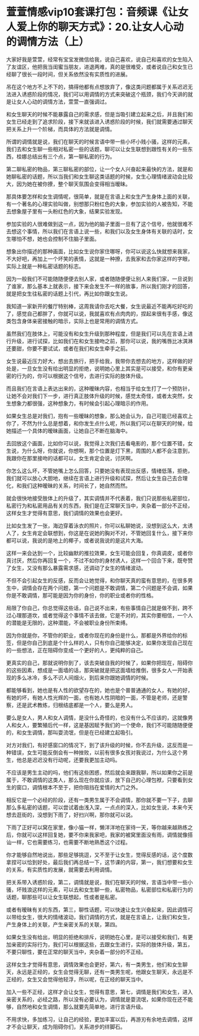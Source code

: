 # 萱萱情感vip10套课打包：音频课《让女人爱上你的聊天方式》：20.让女人心动的调情方法（上）

大家好我是萱萱，经常有宝宝发微信给我，说自己喜欢，说自己和喜欢的女生陷入了友谊区，他把我当闺蜜当朋友，进退两难，真的是很难受，或者说自己和女生已经聊了很长一段时间，但关系依然没有实质性的进展。

吊在这个地方不上不下的，搞得他都有点想放弃了，像这类问题都属于关系迟迟无法进入诱惑阶段的情况，我们可以用调情的方式来突破这个瓶颈，我们今天讲的就是让女人心动的调情方法，萱萱一直强调过。

和女生聊天的时候不能暴露自己的需求感，但是当吸引建立起来之后，并且我们和女生已经走到了追求阶段，接下来就该进入诱惑阶段的时候，我们就需要通过聊天把关系上升一个阶梯，而具体的方法就是调情。

所谓的调情就是说，我们在聊天的时候言语中带一些小坏小贱小骚，这样的元素，我们去和女生聊一些相对私密一些的话题，聊可以让女生联想到跟性有关的一些东西，桂娜总结出有三个点，第一聊私密的行为。

第二聊私密的物品，第三聊私密的部位，让一个女人兴奋起来最快的方法，就是和她聊私密的话题，所以当我们和女生聊这类话题的时候，女生心理情绪波动会比较大，因为她在被你撩，整个聊天氛围会变得相当暧昧。

那具体要怎样和女生调情呢，很简单，就是在言语上和女生产生身体上面的关联，有一个著名的心理实验叫做，别想那只粉红色的大象，参加实验的人被告知，不能去想象屋子里有一头粉红色的大象，结果实验发现。

参加实验的人很难做到这一点，因为他的脑子里面一旦有了这个信号，他就很难不去想这个事情，所以我们在言语上说一些，和我们以及女生身体有关联的话时，女生哪怕不想，她也会控制不住脑子里面。

想象出你描述的那种画面，比如女生说你家住哪呀，你可以说这么快就想来我家，不大好吧，再加上一个坏笑的表情，这就是一种撩，去我家和去你家这样的字眼，实际上就是一种私密话题的标志。

因为一般我们不可能随随便便去别人家，或者随随便便让别人来我们家，一旦说到了谁家，那么基本上就表示，接下来会发生不一样的故事，所以我们刚才的回答，就是把女生往私密的话题上引代，再比如你跟女生说。

我知道一家新开的餐厅特别棒，这周我请你去吃大餐，女生说最近不能再吃好吃的了，感觉自己都胖了，你就可以说，我就喜欢有点肉肉的，捏起来很有手感，像这类包含身体亲密接触的暗示，实际上也是常用的调情方式。

虽然我们在肢体上，可能没有和女生升级到那种程度，但是我们可以先在言语上进行升级，进行试探，比如我们在和女生接吻之前，那你可以说，我的嘴唇比冰淇淋还要甜，你要不要试试，或者在我们和女生牵手之前。

女生说最近压力好大，想出去旅行，把手给我，我带你去想去的地方，这样做的好处是，一旦女生没有给出明显的拒绝，说明她心里上其实是可以接受，和你有更亲密的行为的，你可以根据这个信号，去进行实际的肢体升级。

而且我们在言语上表达出来的，这种暧昧内容，也相当于给女生打了一个预防针，让她不会对我们下一步，进行真正肢体升级的时候，感觉太奇怪，或者太突然，女生想象力都很强，这种想象力，有时候会引起心理暗示的作用。

如果女生总是对我们，抱有一些暧昧的想象，那么她会认为，自己可能已经喜欢上你了，不然为什么总是想着，和你发生点什么呢，所以我们可以在聊天的时候，给她描述一个具体的暧昧画面，让她自己不断在脑海中。

去回放这个画面，比如你可以说，我觉得上次我们去看电影的，那个位置不错，女生说，为什么呀，你就说，你想啊，那个位置是灯下黑，周围的人都不会注意到，我跟你在那里接吻的话都可以，女生肯定会说，讨厌啊。

你怎么这么坏，不管她嘴上怎么回答，只要她没有表现出反感，情绪低落，拒绝，我们就可以放心大胆地，继续在言语上进行升级和试探，然后让女生自己去合理化，和我们这种暧昧的关系，时间长了，她自然而然。

就会很快地接受肢体上的升级了，其实调情并不代表着，我们只说那些私密部位，私密行为和私密用品有关的东西，我们是在正常聊天当中，夹杂着一部分不正经，这样女生才觉得有意思，我们调情的效果也会更好。

比如女生发了一张，海边穿着泳衣的照片，你可以私聊她说，没想到这么大，太诱人了，女生肯定会联想到，你这是在说她的胸对不对，不管她回复什么，接下来你都可以说，我说的是地上的椰子，或者说我说的是这片大海。

这样一来会达到一个，比较幽默的推拉效果，女生可能会回复，你真调皮，或者你真讨厌，然后你再回复一个，不过不如你的身材诱人，这样一个回合下来，既夸赞了女生，又没有那么暴露需求感，还调动了女生的情绪波动。

不但不会引起女生的反感，反而会让她觉得，和你聊天真的蛮有意思的，在很多男生中，调情会存在两个问题，第一个问题是不敢调情，第二个问题是不会调，如果你是不敢调情，那可能是因为你的身份，你的职业或者你的性格。

局限了你自己，你总觉得这些话，自己说不出来，有些事情自己就是做不到，跨不过心理那道坎，或者觉得这个事情不该去做，它是不对的，其实你要相信，一个人的潜能是无限的，这种潜能，不会被职业身份所束缚。

因为你就是你，不管你的职业，或者你现在的身份是什么，那都是外界给你的标签，但是你自己到底是个什么样的人，只有你自己能够决定，如果你发现自己现在的一些想法，正在阻碍你变成一个更好的人，更纯粹的自己。

更真实的自己，那就说明你到了，该去突破自我的时候了，如果你把现在，阻碍你的这些因素，想成是一面墙的话，那突破就是把这面墙给推倒，很多女人一开始表现的多么冰冷，多么不识人间烟火，到后来你跟她调情的时候。

都能够看到，她也是有人性的欲望存在的，她也是个普普通通的女人，有她的好，有她的坏，有她人性光辉的一面，也有她人性阴暗的一面，不管是老师，还是警察，还是武术教练，归根结底都是一个人，要么是男人。

要么是女人，男人和女人调情，是没什么奇怪的，也没有什么不应该的，这就像男人和女人，要繁殖后代一样，这是基因赋予我们的一个使命，我们不可能随随便便的，和女生调情，那叫耍流氓，但是在已经建立起吸引。

对方对我们，有好感窗口的情况下，到了该升级的时候，你不去升级，这反而是一种错误，女生可能反倒会有一种挫败，以前有很多女孩对我说过，为什么这个男生，他总是迟迟没有行动呢，还要我更加主动吗。

不应该是男生主动的吗，他们有这些困惑，然后就会来跟我聊，所以如果你之前是属于，不敢调情的这类人，那么现在你就应该，放下自己的心理包袱，只要看到女生的窗口，调情根本不至于，把你阻挡在爱情的大门之外。

相反它是一个必经的阶段，还有一类男生属于不会调情，那你就不要一下子，去聊那么多私密的话题，可以尝试着由浅入深，一点点的深入，比如女生说，本来今天想去逛街的，没想到下雨了，好扫兴啊，那你就可以说。

下雨了正好可以窝在家里，像小猫一样，懒洋洋地在家待一天，等你越来越熟练之后，你就可以这样回复她，要不你来我家吧，我家的被窝里面没有雨，调情就像搭讪一样，它也需要练习，也需要不断地熟悉这个过程。

你才能够自然地说出，那些足够挑逗，又不至于让女生，觉得反感的话，这个度数拿捏可以恰到好处，最后我们再总结一下，这节课的内容，第一，我们想要和女生的关系，有实质性的发展，就需要去利用调情。

把关系带入诱惑阶段，第二，调情就是说，我们在聊天的时候，言语当中带一些小骚，坏贱浪这样的元素，可以去和女生聊一些，私密物品，私密部位和私密行为的话题，聊那些可以让女生联想起，性或者是私密。

或者有暧昧有关的东西，第三，聊性话题，可以快速让女生兴奋起来，因此调情可以带给女生，很大的情绪波动，我们调情的方式，就是在言语上，让我们和女生，产生身体上的关联，产生亲密关系的关联，第四。

如果女生没有给出，明显的拒绝和排斥，说明她在心里，是可以接受和我们，有更加亲密的实际行为，我们可以根据这些，去跟女生进行，实际的肢体升级，第五，不要只聊性，要在正常的聊天当中，夹杂着一部分的不正经。

这样女生才觉得有意思，调情效果也会更好，第六，有一类男生，他们和女生聊天，永远是正经的，女生会觉得无聊，还有一类男生呢，他跟女生聊天，永远是不正经的，女生又会觉得他轻浮，所以呢，在正经的聊天当中。

加入一些不正经，这样才会让女生，觉得有意思，第七，调情是我们和女生，进入亲密关系的，必经之路，所以没有必要认为，调情就是耍流氓，如果你现在还不能够，自然地和女生调情，那么就要先简单地，进行言语升级。

不用求快，多加练习，让自己的经验，更加丰富以后，再游刃有余地去调情，这样才不会让聊天，成为阻碍你们，关系进步的绊脚石。

